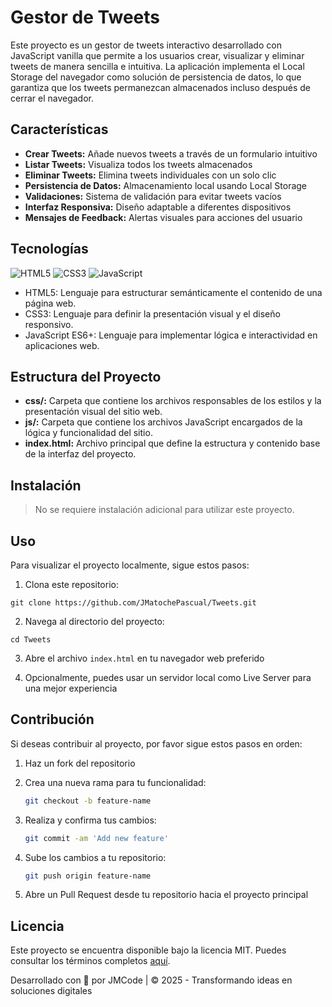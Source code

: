 # Gestor de Tweets

Este proyecto es un gestor de tweets interactivo desarrollado con JavaScript vanilla que permite a los usuarios crear, visualizar y eliminar tweets de manera sencilla e intuitiva. La aplicación implementa el Local Storage del navegador como solución de persistencia de datos, lo que garantiza que los tweets permanezcan almacenados incluso después de cerrar el navegador.

## Características

- **Crear Tweets:** Añade nuevos tweets a través de un formulario intuitivo
- **Listar Tweets:** Visualiza todos los tweets almacenados
- **Eliminar Tweets:** Elimina tweets individuales con un solo clic
- **Persistencia de Datos:** Almacenamiento local usando Local Storage
- **Validaciones:** Sistema de validación para evitar tweets vacíos
- **Interfaz Responsiva:** Diseño adaptable a diferentes dispositivos
- **Mensajes de Feedback:** Alertas visuales para acciones del usuario

## Tecnologías

![HTML5](https://img.shields.io/badge/html5-%23E34F26.svg?style=for-the-badge&logo=html5&logoColor=white)
![CSS3](https://img.shields.io/badge/css3-%231572B6.svg?style=for-the-badge&logo=css3&logoColor=white)
![JavaScript](https://img.shields.io/badge/javascript-%23323330.svg?style=for-the-badge&logo=javascript&logoColor=%23F7DF1E)

- HTML5: Lenguaje para estructurar semánticamente el contenido de una página web.
- CSS3: Lenguaje para definir la presentación visual y el diseño responsivo.
- JavaScript ES6+: Lenguaje para implementar lógica e interactividad en aplicaciones web.

## Estructura del Proyecto

- **css/:** Carpeta que contiene los archivos responsables de los estilos y la presentación visual del sitio web.
- **js/:** Carpeta que contiene los archivos JavaScript encargados de la lógica y funcionalidad del sitio.
- **index.html:** Archivo principal que define la estructura y contenido base de la interfaz del proyecto.

## Instalación

> No se requiere instalación adicional para utilizar este proyecto.

## Uso

Para visualizar el proyecto localmente, sigue estos pasos:

1. Clona este repositorio:

```
git clone https://github.com/JMatochePascual/Tweets.git
```

2. Navega al directorio del proyecto:

```
cd Tweets
```

3. Abre el archivo `index.html` en tu navegador web preferido

4. Opcionalmente, puedes usar un servidor local como Live Server para una mejor experiencia

## Contribución

Si deseas contribuir al proyecto, por favor sigue estos pasos en orden:

1. Haz un fork del repositorio

2. Crea una nueva rama para tu funcionalidad:
   ```bash
   git checkout -b feature-name
   ```
3. Realiza y confirma tus cambios:
   ```bash
   git commit -am 'Add new feature'
   ```
4. Sube los cambios a tu repositorio:
   ```bash
   git push origin feature-name
   ```
5. Abre un Pull Request desde tu repositorio hacia el proyecto principal

## Licencia

Este proyecto se encuentra disponible bajo la licencia MIT. Puedes consultar los términos completos [aquí](https://opensource.org/licenses/MIT).

Desarrollado con 💚 por JMCode | © 2025 - Transformando ideas en soluciones digitales

